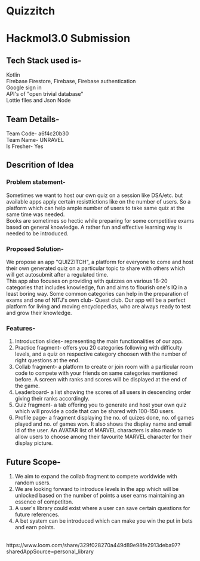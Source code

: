 # Quizzitch
# Hackmol3.0 Submission
## Tech Stack used is-<br>
Kotlin <br>
Firebase Firestore, Firebase, Firebase authentication<br>
Google sign in<br>
API's of "open trivial database"<br>
Lottie files and Json Node<br>
## Team Details-
Team Code- a6f4c20b30<br>
Team Name- UNRAVEL<br>
Is Fresher- Yes<br>
## Descrition of Idea
### Problem statement- 
Sometimes we want to host our own quiz on a session like DSA/etc. but available apps apply certain resisttictions like on the number of users. So a platform which can help ample number of users to take same quiz at the same time was needed.<br>
Books are sometimes so hectic while preparing for some competitive exams based on general knowledge. A rather fun and effective learning way is needed to be introduced.<br>
### Proposed Solution-
We propose an app "QUIZZITCH", a platform for everyone to come and host their own generated quiz on a particular topic to share with others which will get autosubmit after a regulated time. <br>
This app also focuses on providing with quizzes on various 18-20 categories that includes knowledge, fun and aims to flourish one's IQ in a least boring way. Some common categories can help in the preparation of exams and one of NITJ's own club- Quest club.
Our app will be a perfect platform for living and moving encyclopedias, who are always ready to test and grow their knowledge.
### Features-
1. Introduction slides- representing the main functionalities of our app.<br>
2. Practice fragment- offers you 20 categories following with difficulty levels, and a quiz on respective category choosen with the number of right questions at the end. <br>
3. Collab fragment- a platform to create or join room with a particular room code to compete with your friends on same categories mentioned before. A screen with ranks and scores will be displayed at the end of the game. <br>
4. Leaderboard- a list showing the scores of all users in descending order giving their ranks accordingly. 
5. Quiz fragment- a tab offering you to generate and host your own quiz which will provide a code that can be shared with 100-150 users. <br>
6. Profile page- a fragment displaying the no. of quizes done, no. of games played and no. of games won. It also shows the display name and email id of the user. 
An AVATAR list of MARVEL characters is also made to allow users to choose among their favourite MARVEL character for their display picture.<br>
## Future Scope-
1. We aim to expand the collab fragment to compete worldwide with random users.<br>
2. We are looking forward to introduce levels in the app which will be unlocked based on the number of points a user earns maintaining an essence of competiton. <br>
3. A user's library could exist where a user can save certain questions for future references. <br>
4. A bet system can be introduced which can make you win the put in bets and earn points.<br>
<br>
https://www.loom.com/share/329f028270a449d89e98fe2913deba97?sharedAppSource=personal_library 


